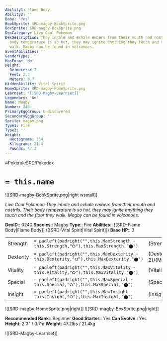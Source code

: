 ```yaml
---
Ability1: Flame Body
Ability2: ''
Baby: 'Yes'
BookSprite: SRD-magby-BookSprite.png
BoxSprite: SRD-magby-BoxSprite.png
DexCategory: Live Coal Pokemon
DexDescription: They inhale and exhale embers from their mouth and nostrils. Their
  body temperature is so hot, they may ignite anything they touch and the floor they
  walk. Magby can be found in volcanoes.
EventAbilities: ''
GenderType: ''
HasForm: 'No'
Height:
  Deimeters: 7
  Feet: 2.3
  Meters: 0.7
HiddenAbility: Vital Spirit
HomeSprite: SRD-magby-HomeSprite.png
Learnset: '[[SRD-Magby-Learnset]]'
Legendary: 'No'
Name: Magby
Number: 240
PrimaryEggGroup: Undiscovered
SecondaryEggGroup: ''
Sprite: magby.png
Type1: Fire
Type2: ''
Weight:
  Hectograms: 214
  Kilograms: 21.4
  Pounds: 47.2
---
```


#PokeroleSRD/Pokedex

# `= this.name`

![[SRD-magby-BookSprite.png|right wsmall]]

*Live Coal Pokemon*
*They inhale and exhale embers from their mouth and nostrils. Their body temperature is so hot, they may ignite anything they touch and the floor they walk. Magby can be found in volcanoes.*

**DexID**:: 0240
**Species**:: Magby
**Type**:: Fire
**Abilities**:: [[SRD-Flame Body|Flame Body]] ([[SRD-Vital Spirit|Vital Spirit]])
**Base HP**:: 3

|           |                                                                                        |                                          |
| --------- | -------------------------------------------------------------------------------------- | ---------------------------------------- |
| Strength  | `= padleft(padright("",this.MaxStrength - this.Strength,"⭘"),this.MaxStrength,"⬤")`    | (Strength::2)/(MaxStrength::4)   |
| Dexterity | `= padleft(padright("",this.MaxDexterity - this.Dexterity,"⭘"),this.MaxDexterity,"⬤")` | (Dexterity:: 2)/(MaxDexterity::4) |
| Vitality  | `= padleft(padright("",this.MaxVitality - this.Vitality,"⭘"),this.MaxVitality,"⬤")`    | (Vitality::1)/(MaxVitality::3)   |
| Special   | `= padleft(padright("",this.MaxSpecial - this.Special,"⭘"),this.MaxSpecial,"⬤")`       | (Special::1)/(MaxSpecial::3)     |
| Insight   | `= padleft(padright("",this.MaxInsight - this.Insight,"⭘"),this.MaxInsight,"⬤")`       | (Insight::1)/(MaxInsight::3)     |

![[SRD-magby-HomeSprite.png|right]]
![[SRD-magby-BoxSprite.png|right]]

**Recommended Rank**:: Beginner
**Good Starter**:: Yes
**Can Evolve**:: Yes
**Height**: 2'3" / 0.7m
**Weight**: 47.2lbs / 21.4kg

![[SRD-Magby-Learnset]]